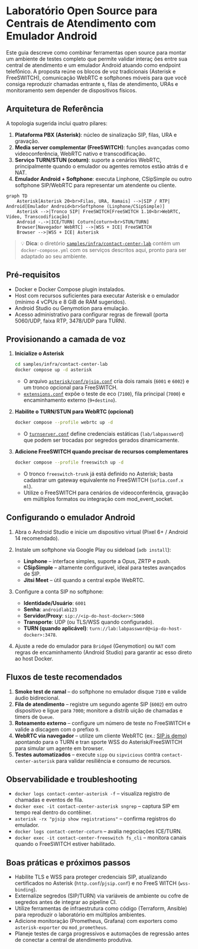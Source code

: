 # Laboratório Open Source para Centrais de Atendimento com Emulador Android

Este guia descreve como combinar ferramentas open source para montar um ambiente de testes completo que permite validar interaç
ões entre sua central de atendimento e um emulador Android atuando como endpoint telefônico. A proposta reúne os blocos de voz 
 tradicionais (Asterisk e FreeSWITCH), comunicação WebRTC e softphones móveis para que você consiga reproduzir chamadas entrante
s, filas de atendimento, URAs e monitoramento sem depender de dispositivos físicos.

## Arquitetura de Referência

A topologia sugerida inclui quatro pilares:

1. **Plataforma PBX (Asterisk)**: núcleo de sinalização SIP, filas, URA e gravação.
2. **Media server complementar (FreeSWITCH)**: funções avançadas como videoconferência, WebRTC nativo e transcodificação.
3. **Serviço TURN/STUN (coturn)**: suporte a cenários WebRTC, principalmente quando o emulador ou agentes remotos estão atrás d
 e NAT.
4. **Emulador Android + Softphone**: executa Linphone, CSipSimple ou outro softphone SIP/WebRTC para representar um atendente ou 
 cliente.

```mermaid
graph TD
    Asterisk[Asterisk 20<br>Filas, URA, Ramais] -->|SIP / RTP| Android[Emulador Android<br>Softphone (Linphone/CSipSimple)]
    Asterisk -->|Tronco SIP| FreeSWITCH[FreeSWITCH 1.10<br>WebRTC, Vídeo, Transcodificação]
    Android -.->|ICE/TURN| Coturn[coturn<br>STUN/TURN]
    Browser[Navegador WebRTC] -->|WSS + ICE| FreeSWITCH
    Browser -->|WSS + ICE| Asterisk
```

> 💡 **Dica**: o diretório [`samples/infra/contact-center-lab`](https://github.com/google-agentic-commerce/AP2/tree/main/samples/infra/contact-center-lab) contém um `docker-compose.yml` com os serviços descritos aqui, pronto para ser adaptado ao seu ambiente.

## Pré-requisitos

- Docker e Docker Compose plugin instalados.
- Host com recursos suficientes para executar Asterisk e o emulador (mínimo 4 vCPUs e 8 GiB de RAM sugeridos).
- Android Studio ou Genymotion para emulação.
- Acesso administrativo para configurar regras de firewall (porta 5060/UDP, faixa RTP, 3478/UDP para TURN).

## Provisionando a camada de voz

1. **Inicialize o Asterisk**

    ```sh
    cd samples/infra/contact-center-lab
    docker compose up -d asterisk
    ```

    - O arquivo [`asterisk/conf/pjsip.conf`](https://github.com/google-agentic-commerce/AP2/blob/main/samples/infra/contact-center-lab/asterisk/conf/pjsip.conf) cria dois ramais (`6001` e `6002`) e um tronco opcional para FreeSWITCH.
    - [`extensions.conf`](https://github.com/google-agentic-commerce/AP2/blob/main/samples/infra/contact-center-lab/asterisk/conf/extensions.conf) expõe o teste de eco (`7100`), fila principal (`7000`) e encaminhamento externo (`9+destino`).

2. **Habilite o TURN/STUN para WebRTC (opcional)**

    ```sh
    docker compose --profile webrtc up -d
    ```

    - O [`turnserver.conf`](https://github.com/google-agentic-commerce/AP2/blob/main/samples/infra/contact-center-lab/coturn/turnserver.conf) define credenciais estáticas (`lab/labpassword`) que podem ser trocadas por segredos gerados dinamicamente.

3. **Adicione FreeSWITCH quando precisar de recursos complementares**

    ```sh
    docker compose --profile freeswitch up -d
    ```

    - O tronco `freeswitch-trunk` já está definido no Asterisk; basta cadastrar um gateway equivalente no FreeSWITCH (`sofia.conf.x
ml`).
    - Utilize o FreeSWITCH para cenários de videoconferência, gravação em múltiplos formatos ou integração com mod_event_socket.

## Configurando o emulador Android

1. Abra o Android Studio e inicie um dispositivo virtual (Pixel 6+ / Android 14 recomendado).
2. Instale um softphone via Google Play ou sideload (`adb install`):

    - **Linphone** – interface simples, suporte a Opus, ZRTP e push.
    - **CSipSimple** – altamente configurável, ideal para testes avançados de SIP.
    - **Jitsi Meet** – útil quando a central expõe WebRTC.

3. Configure a conta SIP no softphone:

    - **Identidade/Usuário**: `6001`
    - **Senha**: `androidlab123`
    - **Servidor/Proxy**: `sip://<ip-do-host-docker>:5060`
    - **Transporte**: UDP (ou TLS/WSS quando configurado).
    - **TURN (quando aplicável)**: `turn://lab:labpassword@<ip-do-host-docker>:3478`.

4. Ajuste a rede do emulador para `Bridged` (Genymotion) ou `NAT` com regras de encaminhamento (Android Studio) para garantir ac
esso direto ao host Docker.

## Fluxos de teste recomendados

1. **Smoke test de ramal** – do softphone no emulador disque `7100` e valide áudio bidirecional.
2. **Fila de atendimento** – registre um segundo agente SIP (`6002`) em outro dispositivo e ligue para `7000`; monitore a distrib
uição de chamadas e timers de `Queue`.
3. **Roteamento externo** – configure um número de teste no FreeSWITCH e valide a discagem com o prefixo `9`.
4. **WebRTC via navegador** – utilize um cliente WebRTC (ex.: [SIP.js demo](https://sipjs.com/demo/)) apontando para o TURN e tran
sporte WSS do Asterisk/FreeSWITCH para simular um agente em browser.
5. **Testes automatizados** – execute `sipp` ou `sipvicious` contra `contact-center-asterisk` para validar resiliência e consumo 
 de recursos.

## Observabilidade e troubleshooting

- `docker logs contact-center-asterisk -f` – visualiza registro de chamadas e eventos de fila.
- `docker exec -it contact-center-asterisk sngrep` – captura SIP em tempo real dentro do contêiner.
- `asterisk -rx "pjsip show registrations"` – confirma registros do emulador.
- `docker logs contact-center-coturn` – avalia negociações ICE/TURN.
- `docker exec -it contact-center-freeswitch fs_cli` – monitora canais quando o FreeSWITCH estiver habilitado.

## Boas práticas e próximos passos

- Habilite TLS e WSS para proteger credenciais SIP, atualizando certificados no Asterisk (`http.conf`/`pjsip.conf`) e no FreeS
WITCH (`wss-binding`).
- Externalize segredos (SIP/TURN) via variáveis de ambiente ou cofre de segredos antes de integrar ao pipeline CI.
- Utilize ferramentas de infraestrutura como código (Terraform, Ansible) para reproduzir o laboratório em múltiplos ambientes.
- Adicione monitoração (Prometheus, Grafana) com exporters como `asterisk-exporter` ou `mod_prometheus`.
- Planeje testes de carga progressivos e automações de regressão antes de conectar a central de atendimento produtiva.
